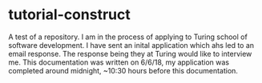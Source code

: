 # tutorial-construct
A test of a repository.
I am in the process of applying to Turing school of software development. I have sent an inital application which ahs led to an email response. The response being they at Turing would like to interview me. This documentation was written on 6/6/18, my application was completed around midnight, ~10:30 hours before this documentation.
